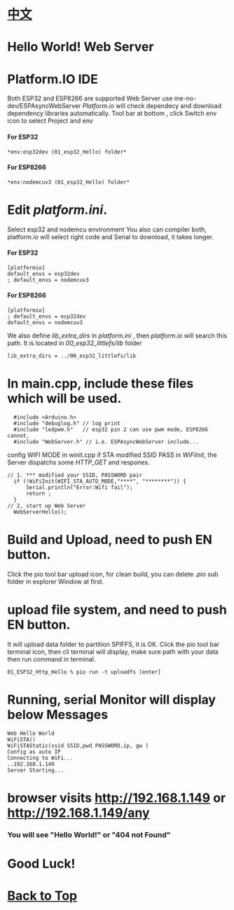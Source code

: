 # [中文](./讀我.md)
# Hello World! Web Server
# Platform.IO IDE
 Both ESP32 and ESP8266 are supported
 Web Server use me-no-dev/ESPAsyncWebServer
 *Platform.io* will check dependecy and download dependency libraries automatically.
 Tool bar at bottom , click Switch  env icon to select Project and env
#### For ESP32
```
*env:esp32dev (01_esp32_Hello) folder*
```
#### For ESP8266
```
*env:nodemcuv3 (01_esp32_Hello) folder*
```
# Edit *platform.ini*.
 Select esp32 and nodemcu environment 
 You also can compiler both, platform.io will select right code and Serial to download, it takes longer.
#### For ESP32
```
[platformio]
default_envs = esp32dev
; default_envs = nodemcuv3
```
#### For ESP8266
```
[platformio]
; default_envs = esp32dev
default_envs = nodemcuv3
```
 We also define *lib_extra_dirs* in *platform.ini* , then *platform.io* will search this path.
 It is located in *00_esp32_littlefs/lib* folder

```
lib_extra_dirs = ../00_esp32_littlefs/lib
```
# In main.cpp, include these files which will be used.
```
  #include <Arduino.h> 
  #include "debuglog.h" // log print
  #include "ledpwm.h"   // esp32 pin 2 can use pwm mode, ESP8266 cannot.
  #include "WebServer.h" // i.e. ESPAsyncWebServer include...
```

 config WIFI MODE in winit.cpp
 if STA modified SSID PASS in *WiFiInit*, the Server dispatchs some *HTTP_GET* and respones.
```
// 1. *** modified your SSID, PASSWORD pair 
  if (!WiFiInit(WIFI_STA_AUTO_MODE,"****", "********")) {
      Serial.println("Error:Wifi fail");
      return ;
  } 
// 2, start up Web Server
  WebServerHello();
```
# Build and Upload, need to push EN button.
 Click the pio tool bar upload icon, for clean build, you can delete *.pio* sub folder in explorer Window at first.

# upload file system, and need to push EN button.
 It will upload data folder to partition SPIFFS, it is OK.
 Click the pio tool bar terminal icon, then cli terminal will display, make sure path with your data then run command in terminal.
```
01_ESP32_Http_Hello % pio run -t uploadfs [enter]
```
# Running, serial Monitor will display below Messages
```
Web Hello World
WiFiSTA() 
WiFiSTAStatic(ssid SSID,pwd PASSWORD,ip, gw ) 
Config as auto IP
Connecting to WiFi...
..192.168.1.149
Server Starting...
```
# browser visits http://192.168.1.149 or http://192.168.1.149/any

### You will see "Hello World!" or "404 not Found"

# Good Luck!

# [Back to Top](../README.md)